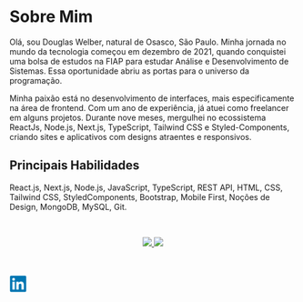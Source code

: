 # Sobre Mim 

Olá, sou Douglas Welber, natural de Osasco, São Paulo. Minha jornada no mundo da tecnologia começou em dezembro de 2021, quando conquistei uma bolsa de estudos na FIAP para estudar Análise e Desenvolvimento de Sistemas. Essa oportunidade abriu as portas para o universo da programação.

Minha paixão está no desenvolvimento de interfaces, mais especificamente na área de frontend. Com um ano de experiência, já atuei como freelancer em alguns projetos. Durante nove meses, mergulhei no ecossistema ReactJs, Node.js, Next.js, TypeScript, Tailwind CSS e Styled-Components, criando sites e aplicativos com designs atraentes e responsivos.

## Principais Habilidades

React.js, Next.js, Node.js, JavaScript, TypeScript, REST API, HTML, CSS, Tailwind CSS, StyledComponents, Bootstrap, Mobile First, Noções de Design, MongoDB, MySQL, Git.

</br>

<div>
    <a href="https://github.com/doguebart">
      <p align="center">
        <img height="160em" src="https://github-readme-stats-sigma-five.vercel.app/api?username=doguebart&count_private=true&show_icons=true&theme=tokyonight&include_all_commits=true"/>
        <img height="160em" src="https://github-readme-stats-sigma-five.vercel.app/api/top-langs/?username=doguebart&langs_count=16&theme=tokyonight&layout=compact"/>
      </p>
   <a/>
</div>

</br>

<div style="display: inline_block"><br>
  <a href="https://www.linkedin.com/in/douglaswelber/" target="_blank">
    <img align="center" alt="LinkedIn" height="30" width="30" src="https://raw.githubusercontent.com/devicons/devicon/master/icons/linkedin/linkedin-original.svg">
  </a>
</div>
